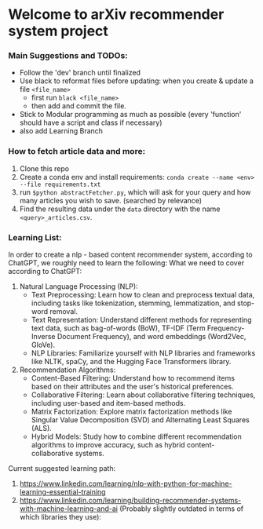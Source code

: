 # Welcome to arXiv recommender system project

### Main Suggestions and TODOs:
- Follow the 'dev' branch until finalized
- Use black to reformat files before updating: 
    when you create & update a file `<file_name>`
    - first run `black <file_name>`
    - then add and commit the file.
- Stick to Modular programming as much as possible (every 'function' should have a script and class if necessary)
- also add Learning Branch

### How to fetch article data and more:
1. Clone this repo
2. Create a conda env and install requirements: `conda create --name <env> --file requirements.txt`
3. run `$python abstractFetcher.py`, which will ask for your query and how many articles you wish to save. (searched by relevance)
4. Find the resulting data under the `data` directory with the name `<query>_articles.csv`. 

### Learning List:
In order to create a nlp - based content recommender system, according to ChatGPT, we roughly need to learn the following: 
What we need to cover according to ChatGPT:
1. Natural Language Processing (NLP):
    - Text Preprocessing: Learn how to clean and preprocess textual data, including tasks like tokenization, stemming, lemmatization, and stop-word removal.
    - Text Representation: Understand different methods for representing text data, such as bag-of-words (BoW), TF-IDF (Term Frequency-Inverse Document Frequency), and word embeddings (Word2Vec, GloVe).
    - NLP Libraries: Familiarize yourself with NLP libraries and frameworks like NLTK, spaCy, and the Hugging Face Transformers library.
2. Recommendation Algorithms:
    - Content-Based Filtering: Understand how to recommend items based on their attributes and the user's historical preferences.
    - Collaborative Filtering: Learn about collaborative filtering techniques, including user-based and item-based methods.
    - Matrix Factorization: Explore matrix factorization methods like Singular Value Decomposition (SVD) and Alternating Least Squares (ALS).
    - Hybrid Models: Study how to combine different recommendation algorithms to improve accuracy, such as hybrid content-collaborative systems.

Current suggested learning path:
1. https://www.linkedin.com/learning/nlp-with-python-for-machine-learning-essential-training
2. https://www.linkedin.com/learning/building-recommender-systems-with-machine-learning-and-ai (Probably slightly outdated in terms of which libraries they use):
